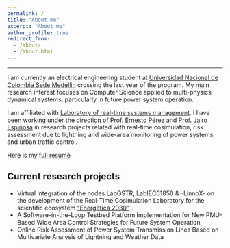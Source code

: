 ```yaml
---
permalink: /
title: "About me"
excerpt: "About me"
author_profile: true
redirect_from: 
  - /about/
  - /about.html
---
```


------
I am currently an electrical engineering student at [Universidad Nacional de Colombia Sede Medellin](http://medellin.unal.edu.co/) crossing the last year of the program. My main research interest focuses on Computer Science applied to multi-physics dynamical systems, particularly in future power system operation.

I am affiliated with [Laboratory of real-time systems management](https://sites.google.com/unal.edu.co/lab-gstr). I have been working under the direction of [Prof. Ernesto Pérez](https://scholar.google.es/citations?user=tUz1sE0AAAAJ&hl=es&oi=sra) and [Prof. Jairo Espinosa](https://scholar.google.es/citations?user=DhYW97UAAAAJ&hl=es&oi=sra) in research projects related with real-time cosimulation, risk assessment due to lightning and wide-area monitoring of power systems, and urban traffic control.

Here is my [full resumé](https://jpnorenam.github.io/cv/)

Current research projects
------
* Virtual integration of the nodes LabGSTR, LabIEC61850 & -LinnoX- on the development of the Real-Time Cosimulation Laboratory for the scientific ecosystem [“Energética 2030”](http://informes.xm.com.co/gestion/2018/investigacion-innovacion-y-desarrollo-de-proyectos/Paginas/energetica-2030.aspx)
* A Software-in-the-Loop Testbed Platform Implementation for New PMU-Based Wide Area Control Strategies for Future System Operation
* Online Risk Assessment of Power System Transmission Lines Based on Multivariate Analysis of Lightning and Weather Data

